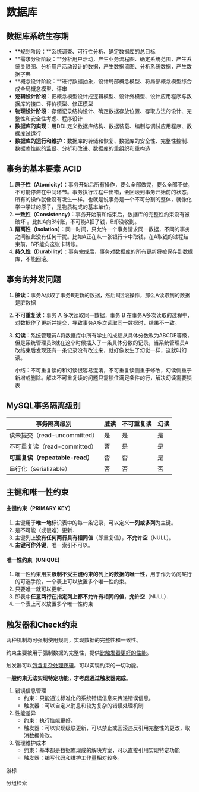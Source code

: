 # 数据库



## 数据库系统生存期

- **规划阶段：**系统调查、可行性分析、确定数据库的总目标
- **需求分析阶段：**分析用户活动，产生业务流程图、确定系统范围，产生系统关联图、分析用户活动设计的数据，产生数据流图、分析系统数据，产生数据字典
- **概念设计阶段：**进行数据抽象，设计局部概念模型、将局部概念模型综合成全局概念模型、评审
- **逻辑设计阶段**：把概念模型设计成逻辑模型、设计外模型、设计应用程序与数据库的接口、评价模型、修正模型
- **物理设计阶段**：存储记录结构设计、确定数据存放位置、存取方法的设计、完整性和安全性考虑、程序设计
- **数据库的实现**：用DDL定义数据库结构、数据装载、编制与调试应用程序、数据库试运行
- **数据库的运行和维护**：数据库的转储和恢复、数据库的安全性、完整性控制、数据库性能的监督、分析和改进、数据库的重组织和重构造



## 事务的基本要素 ACID

1. **原子性（Atomicity）**：事务开始后所有操作，要么全部做完，要么全部不做，不可能停滞在中间环节。事务执行过程中出错，会回滚到事务开始前的状态，所有的操作就像没有发生一样。也就是说事务是一个不可分割的整体，就像化学中学过的原子，是物质构成的基本单位。
2. **一致性（Consistency）**：事务开始前和结束后，数据库的完整性约束没有被破坏 。比如A向B转账，不可能A扣了钱，B却没收到。
3. **隔离性（Isolation）**：同一时间，只允许一个事务请求同一数据，不同的事务之间彼此没有任何干扰。比如A正在从一张银行卡中取钱，在A取钱的过程结束前，B不能向这张卡转账。
4. **持久性（Durability）**：事务完成后，事务对数据库的所有更新将被保存到数据库，不能回滚。



## 事务的并发问题

1. **脏读**：事务A读取了事务B更新的数据，然后B回滚操作，那么A读取到的数据是脏数据

2. **不可重复读**：事务 A 多次读取同一数据，事务 B 在事务A多次读取的过程中，对数据作了更新并提交，导致事务A多次读取同一数据时，结果不一致。

3. **幻读**：系统管理员A将数据库中所有学生的成绩从具体分数改为ABCDE等级，但是系统管理员B就在这个时候插入了一条具体分数的记录，当系统管理员A改结束后发现还有一条记录没有改过来，就好像发生了幻觉一样，这就叫幻读。

   小结：不可重复读的和幻读很容易混淆，不可重复读侧重于修改，幻读侧重于新增或删除。解决不可重复读的问题只需锁住满足条件的行，解决幻读需要锁表



## MySQL事务隔离级别

| 事务隔离级别                    | 脏读 | 不可重复读 | 幻读 |
| ------------------------------- | ---- | ---------- | ---- |
| 读未提交（read-uncommitted）    | 是   | 是         | 是   |
| 不可重复读（read-committed）    | 否   | 是         | 是   |
| **可重复读（repeatable-read）** | 否   | 否         | 是   |
| 串行化（serializable）          | 否   | 否         | 否   |



## 主键和唯一性约束

#### 主键约束（PRIMARY KEY）

1. 主键用于**唯一地**标识表中的每一条记录，可以定义**一列或多列**为主键。 
2. 是不可能（或很难）更新． 
3. 主键列上**没有任何两行具有相同值**（即重复值），**不允许空**（NULL）。
4. **主键可作外键**，唯一索引不可以。

#### 唯一性约束（UNIQUE)

1. 唯一性约束用来**限制不受主键约束的列上的数据的唯一性**，用于作为访问某行的可选手段，一个表上可以放置多个唯一性约束。
2. 只要唯一就可以更新． 
3. 即表中**任意两行在指定列上都不允许有相同的值**，**允许空**（NULL）．
4. 一个表上可以放置多个唯一性约束



## 触发器和Check约束

两种机制均可强制使用规则，实现数据的完整性和一致性。

约束主要被用于强制数据的完整性，提供<u>比触发器更好的性能</u>。

触发器可以<u>包含复杂处理逻辑</u>。可以实现约束的一切功能。

**一般约束无法实现特定功能，才考虑通过触发器完成**。

1. 错误信息管理
   - 约束：只能通过标准化的系统错误信息来传递错误信息。
   - 触发器：可以自定义消息和较为复杂的错误处理机制
2. 性能差异
   - 约束：执行性能更好。
   - 触发器：可以实现级联更新，可以禁止或回滚违反引用完整性的更改，取消数据修改。
3. 管理维护成本
   - 约束：基本都是数据库现成的解决方案，可以直接引用实现特定功能
   - 触发器：编写代码和维护工作量相对较多。





游标



分组检索





